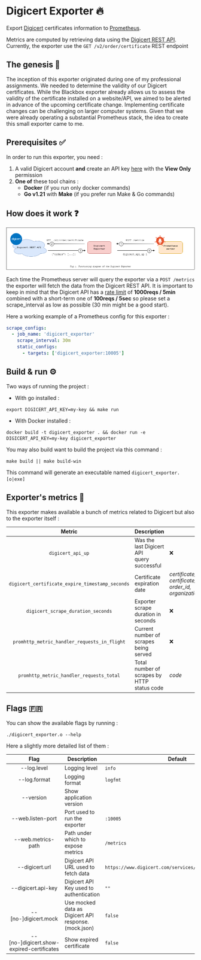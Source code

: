 # Digicert Exporter 🔥

Export [Digicert](https://www.digicert.com/) certificates information to [Prometheus](https://prometheus.io).

Metrics are computed by retrieving data using
the [Digicert REST API](https://dev.digicert.com/en/certcentral-apis/services-api/orders/list-orders.html).
Currently, the exporter use the `GET /v2/order/certificate` REST endpoint

## The genesis 🧠

The inception of this exporter originated during one of my professional assignments. We needed to determine the validity
of our Digicert certificates. While the Blackbox exporter already allows us to assess the validity of the certificate
installed on a website/API, we aimed to be alerted in advance of the upcoming certificate change. Implementing
certificate changes can be challenging on larger computer systems. Given that we were already operating a substantial
Prometheus stack, the idea to create this small exporter came to me.

## Prerequisites ✅

In order to run this exporter, you need :

1) A valid Digicert account **and** create an API
   key [here](https://www.digicert.com/secure/automation/api-keys/) with the **View Only** permission
2) **One of** these tool chains :
    - **Docker** (if you run only docker commands)
    - **Go v1.21** with **Make**  (if you prefer run Make & Go commands)

## How does it work ❓

![](digicert_exporter_schema.png "Fig 1. Functioning diagram of the Digicert Exporter")

Each time the Prometheus server will query the exporter via a `POST /metrics` the exporter will fetch the data from the
Digicert REST API.
It is important to keep in mind that the Digicert API has
a [rate limit](https://dev.digicert.com/en/certcentral-apis/services-api/rate-limits.html) of **1000reqs / 5min**
combined
with a short-term one of **100reqs / 5sec** so please set a scrape_interval as low as possible (30 min might be a good
start).

Here a working example of a Prometheus config for this exporter : 

```yaml
scrape_configs:
  - job_name: 'digicert_exporter'
    scrape_interval: 30m
    static_configs:
      - targets: ['digicert_exporter:10005']
```

## Build & run ⚙️

Two ways of running the project :

- With go installed :

```shell
export DIGICERT_API_KEY=my-key && make run 
```

- With Docker installed :

```shell
docker build -t digicert_exporter . && docker run -e DIGICERT_API_KEY=my-key digicert_exporter
```

You may also build want to build the project via this command :

```shell
make build || make build-win
```

This command will generate an executable named `digicert_exporter.[o|exe]`

## Exporter's metrics 🧰

This exporter makes available a bunch of metrics related to Digicert but also to the exporter itself :

|                     Metric                      | Description                                      | Labels                                                                           | Notes                                                 |
|:-----------------------------------------------:|--------------------------------------------------|----------------------------------------------------------------------------------|-------------------------------------------------------|
|                `digicert_api_up`                | Was the last Digicert API<br/> query successful  | ❌                                                                                |                                                       |
| `digicert_certificate_expire_timestamp_seconds` | Certificate expiration date                      | _certificate_common_name, <br/>certificate_id, <br/>order_id, <br/>organization_ |                                                       |
|       `digicert_scrape_duration_seconds`        | Exporter scrape duration in seconds              | ❌                                                                                |                                                       |
|  `promhttp_metric_handler_requests_in_flight`   | Current number of scrapes being served           | ❌                                                                                | Available with the<br/> `--web.exporter-metrics` flag |
|    `promhttp_metric_handler_requests_total`     | Total number of scrapes by HTTP<br/> status code | _code_                                                                           | Available with the<br/> `--web.exporter-metrics` flag |

## Flags 🇫🇷

You can show the available flags by running :

```shell
./digicert_exporter.o --help
```

Here a slightly more detailed list of them :

|                   Flag                    | Description                                           | Default                                                  | Related environment variable       |
|:-----------------------------------------:|-------------------------------------------------------|----------------------------------------------------------|------------------------------------|
|                --log.level                | Logging level                                         | `info`                                                   | ❌                                  |
|               --log.format                | Logging format                                        | `logfmt`                                                 | ❌                                  |
|                 --version                 | Show application version                              |                                                          | ❌                                  |
|             --web.listen-port             | Port used to run the exporter                         | `:10005`                                                 | EXPORTER_PORT                      |
|            --web.metrics-path             | Path under which to expose metrics                    | `/metrics`                                               | EXPORTER_PATH                      |
|              --digicert.url               | Digicert API URL used to fetch data                   | `https://www.digicert.com/services/v2/order/certificate` | DIGICERT_URL                       |
|            --digicert.api-key             | Digicert API Key used to authentication               | `""`                                                     | DIGICERT_API_KEY                   |
|           --[no-]digicert.mock            | Use mocked data as Digicert API response. (mock.json) | `false`                                                  | DIGICERT_MOCK                      |
| --[no-]digicert.show-expired-certificates | Show expired certificate                              | `false`                                                  | DIGICERT_SHOW_EXPIRED_CERTIFICATES |
